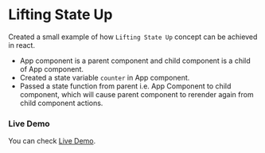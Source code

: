 # Lifting State Up

Created a small example of how `Lifting State Up` concept can be achieved in react.

- App component is a parent component and child component is a child of App component.
- Created a state variable `counter` in App component.
- Passed a state function from parent i.e. App Component to child component, which will cause parent component to rerender again from child component actions.

### Live Demo

You can check [Live Demo](https://codesandbox.io/s/eloquent-meadow-jtrp6f?file=/src/App.js).
